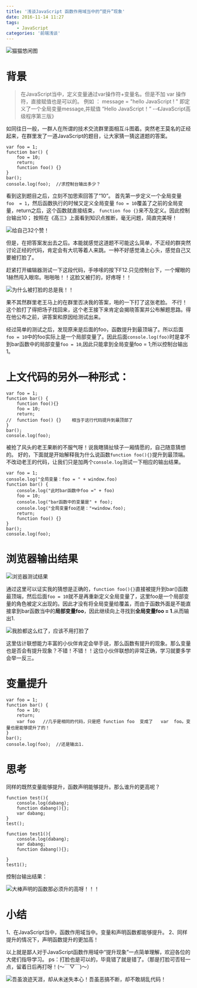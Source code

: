 ```yaml
---
title: '浅谈JavaScript 函数作用域当中的“提升”现象'
date: 2016-11-14 11:27
tags:
	- JavaScript
categories: '前端浅谈'
---
```


![猫猫悠闲图](/images/161114_0.png)
# 背景
> 在JavaScript当中，定义变量通过var操作符+变量名。但是不加 var 操作符，直接赋值也是可以的。
例如 ： message = "hello JavaScript ! "    即定义了一个全局变量message,并赋值 “Hello JavaScript！”
--《JavaScript高级程序第三版》

如同往日一般，一群人在所谓的技术交流群里面相互斗图着。突然老王莫名的正经起来，在群里发了一道JavaScript的题目，让大家猜一猜这道题的答案。<!--more-->
```
var foo = 1;
function bar() {
	foo = 10;
	return;
	function foo() {}
}
bar();
console.log(foo);  //求控制台输出多少？
```

看到这到题目之后，立刻不加思索回答了“10”。
首先第一步定义一个全局变量`  foo  = 1`，然后函数执行的时候又定义全局变量 `foo = 10`覆盖了之前的全局变量，return之后，这个函数就直接结束， `function foo {}`来不及定义。因此控制台输出10；
按照在《高三》上面看到知识点推断，毫无问题，简直完美呀！

![给自己32个赞！](/images/161114_1.webp)

但是，在把答案发出去之后。本能就感觉这道题不可能这么简单，不正经的群突然讨论正经的代码，肯定会有大坑等着人来跳。一种不好感觉涌上心头，感觉自己又要被打脸了。

赶紧打开编辑器测试一下这段代码，手哆嗦的按下F12.只见控制台下，一个耀眼的1赫然闯入眼帘。啪啪啪！！这脸又被打的，好疼呀！！


![为什么被打脸的总是我！！](/images/161114_2.webp)

果不其然群里老王马上的在群里否决我的答案，啪的一下打了这张老脸。
不行！这个脸打了得把场子找回来，这个老王接下来肯定会揭晓答案并公布解题思路。得在他公布之前，讲答案和原因给测试出来。

经过简单的测试之后，发现原来是后面的foo，函数提升到最顶端了。所以后面`foo = 10`中的foo实际上是一个局部变量了。因此后面`console.log(foo)`时是拿不到bar函数中的局部变量`foo = 10`,因此只能拿到全局变量foo = 1;所以控制台输出1。
# 上文代码的另外一种形式：
```
var foo = 1;
function bar() {
	function foo(){}
	foo = 10;
	return;
//	function foo() {}    相当于这行代码提升到最顶部了
}
bar();
console.log(foo); 
```

被抢了风头的老王果断的不服气呀！说我瞎猜扯犊子一厢情愿的，自己随意猜想的。
好的，下面就是开始解释我为什么说函数`function foo(){}`提升到最顶端。不改动老王的代码，让我们只是加两个`console.log`测试一下相应的输出结果。
```
var foo = 1;
console.log("全局变量：foo = " + window.foo)
function bar() {
	console.log("此时bar函数中foo =" + foo)
	foo = 10;
	console.log("bar函数中的变量是" + foo);
	console.log("全局变量foo还是："+window.foo);
	return;
	function foo() {}
}
bar();
console.log(foo); 
```
# 浏览器输出结果

![浏览器测试结果](/images/161114_3.webp)

通过这里可以证实我的猜想是正确的，`function foo(){}`直接被提升到bar()函数最顶端，然后后面`foo = 10`就不是再重新定义全局变量了，这里foo是一个局部变量的角色被定义出现的。因此才没有将全局变量给覆盖，而由于函数外面是不能直接拿到bar函数当中的**局部变量foo**，因此继续向上寻找到**全局变量foo = 1**.从而输出1.

![我脸都这么红了，应该不用打脸了](/images/161114_4.webp)

这里估计联想能力丰富的小伙伴肯定会举手说，那么函数有提升的现象。那么变量也是否会有提升现象？不错！不错！！这位小伙伴联想的非常正确，学习就要多学会举一反三。

# 变量提升

```
var foo = 1;
function bar() {
	foo = 10;
	return;
	var foo   //几乎是相同的代码，只是把 function foo  变成了   var  foo。变量也是能够提升了的！
}
bar();
console.log(foo);  //还是输出1.
```
#  思考
同样的既然变量能够提升，函数声明能够提升。那么谁升的更高呢？
```
function test(){
	console.log(dabang);
	function dabang(){};
	var dabang;
}
test();
	
function test1(){
	console.log(dabang);
	var dabang;
	function dabang(){};
		
}
test1();
```
控制台输出结果：

![大棒声明的函数那必须升的高呀！！！](/images/161114_5.webp)

#  小结
1、在JavaScript当中，函数作用域当中。变量和声明函数都能够提升。
2、同样提升的情况下，声明函数提升的更加高！

以上就是鄙人对于JavaScript函数作用域中“提升现象”一点简单理解，欢迎各位的大佬们指导学习。
ps：打脸也是可以的，毕竟错了就是错了。（那是打脸可否轻一点，留着日后再打呀！(～￣▽￣)～）



![吾虽浪迹天涯，却从未迷失本心！吾虽恶搞不断，却不敢胡乱代码！](/images/161114_6.webp)